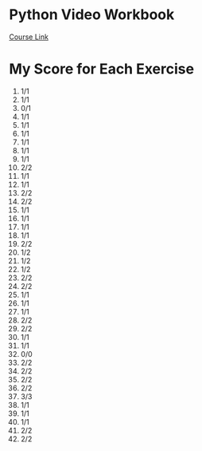 # Python Video Workbook

[Course Link](https://confizlimited.udemy.com/course/python-video-workbook/learn/lecture/6187094#overview)

# My Score for Each Exercise

1. 1/1
2. 1/1
3. 0/1
4. 1/1
5. 1/1
6. 1/1
7. 1/1
8. 1/1
9. 1/1
10. 2/2
11. 1/1
12. 1/1
13. 2/2
14. 2/2
15. 1/1
16. 1/1
17. 1/1
18. 1/1
19. 2/2
20. 1/2
21. 1/2
22. 1/2
23. 2/2
24. 2/2
25. 1/1
26. 1/1
27. 1/1
28. 2/2
29. 2/2
30. 1/1
31. 1/1
32. 0/0
33. 2/2
34. 2/2
35. 2/2
36. 2/2
37. 3/3
38. 1/1
39. 1/1
40. 1/1
41. 2/2
42. 2/2
